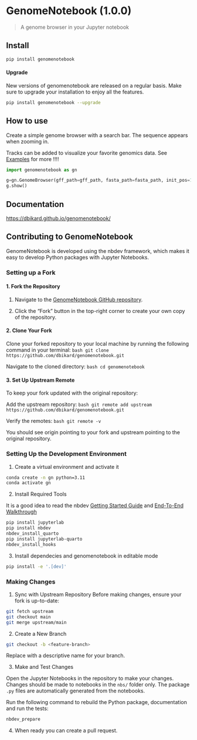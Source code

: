 

<!-- WARNING: THIS FILE WAS AUTOGENERATED! DO NOT EDIT! -->

# GenomeNotebook (1.0.0)

> A genome browser in your Jupyter notebook

## Install

``` bash
pip install genomenotebook
```

#### Upgrade

New versions of genomenotebook are released on a regular basis. Make
sure to upgrade your installation to enjoy all the features.

``` bash
pip install genomenotebook --upgrade
```

## How to use

Create a simple genome browser with a search bar. The sequence appears
when zooming in.

Tracks can be added to visualize your favorite genomics data. See
[Examples](https://dbikard.github.io/genomenotebook/examples.html) for
more !!!!

``` python
import genomenotebook as gn
```

``` python
g=gn.GenomeBrowser(gff_path=gff_path, fasta_path=fasta_path, init_pos=10000, bounds=(0,100000))
g.show()
```

## Documentation

<https://dbikard.github.io/genomenotebook/>

## Contributing to GenomeNotebook

GenomeNotebook is developed using the nbdev framework, which makes it
easy to develop Python packages with Jupyter Notebooks.

### Setting up a Fork

#### 1. Fork the Repository

1.  Navigate to the [GenomeNotebook GitHub
    repository](https://github.com/dbikard/genomenotebook.git).

2.  Click the “Fork” button in the top-right corner to create your own
    copy of the repository.

#### 2. Clone Your Fork

Clone your forked repository to your local machine by running the
following command in your terminal:
`bash git clone https://github.com/dbikard/genomenotebook.git`

Navigate to the cloned directory: `bash cd genomenotebook`

#### 3. Set Up Upstream Remote

To keep your fork updated with the original repository:

Add the upstream repository:
`bash git remote add upstream https://github.com/dbikard/genomenotebook.git`

Verify the remotes: `bash git remote -v`

You should see origin pointing to your fork and upstream pointing to the
original repository.

### Setting Up the Development Environment

1.  Create a virtual environment and activate it

``` bash
conda create -n gn python=3.11
conda activate gn
```

2.  Install Required Tools

It is a good idea to read the nbdev [Getting Started
Guide](https://nbdev.fast.ai/getting_started.html) and [End-To-End
Walkthrough](https://nbdev.fast.ai/tutorials/tutorial.html)

``` bash
pip install jupyterlab
pip install nbdev
nbdev_install_quarto
pip install jupyterlab-quarto
nbdev_install_hooks
```

3.  Install dependecies and genomenotebook in editable mode

``` bash
pip install -e '.[dev]'
```

### Making Changes

1.  Sync with Upstream Repository Before making changes, ensure your
    fork is up-to-date:

``` bash
git fetch upstream
git checkout main
git merge upstream/main
```

2.  Create a New Branch

``` bash
git checkout -b <feature-branch>
```

Replace <feature-branch> with a descriptive name for your branch.

3.  Make and Test Changes

Open the Jupyter Notebooks in the repository to make your changes.
Changes should be made to notebooks in the `nbs/` folder only. The
package `.py` files are automatically generated from the notebooks.

Run the following command to rebuild the Python package, documentation
and run the tests:

``` bash
nbdev_prepare
```

4.  When ready you can create a pull request.
